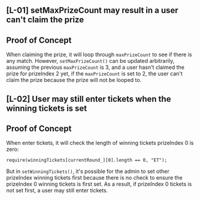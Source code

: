 ## [L-01] setMaxPrizeCount may result in a user can't claim the prize

## Proof of Concept
When claiming the prize, it will loop through ```maxPrizeCount``` to see if there is any match. However, ```setMaxPrizeCount()``` can be updated arbitrarily, assuming the previous ```maxPrizeCount``` is 3, and a user hasn't claimed the prize for prizeIndex 2 yet, if the ```maxPrizeCount``` is set to 2, the user can't claim the prize because the prize will not be looped to.

## [L-02] User may still enter tickets when the winning tickets is set

## Proof of Concept
When enter tickets, it will check the length of winning tickets prizeIndex 0 is zero:

```
require(winningTickets[currentRound_][0].length == 0, "ET");
```

But in ```setWinningTickets()```, it's possible for the admin to set other prizeIndex winning tickets first because there is no check to ensure the prizeIndex 0 winning tickets is first set. As a result, if prizeIndex 0 tickets is not set first, a user may still enter tickets.